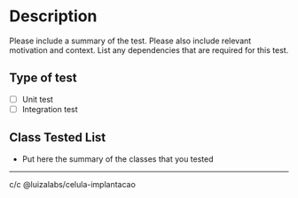 # Description

Please include a summary of the test. Please also include relevant motivation and context. List any dependencies that are required for this test.

## Type of test

- [ ] Unit test
- [ ] Integration test

## Class Tested List

- Put here the summary of the classes that you tested

---

c/c @luizalabs/celula\-implantacao